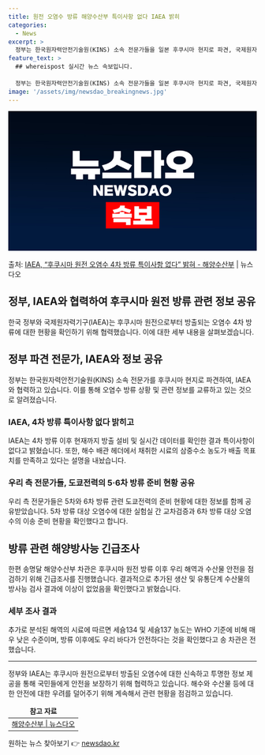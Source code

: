 ```yaml
---
title: 원전 오염수 방류 해양수산부 특이사항 없다 IAEA 밝히
categories:
  - News
excerpt: >
  정부는 한국원자력안전기술원(KINS) 소속 전문가들을 일본 후쿠시마 현지로 파견, 국제원자력기구(IAEA) …
feature_text: >
  ## whereispost 실시간 뉴스 속보입니다.

  정부는 한국원자력안전기술원(KINS) 소속 전문가들을 일본 후쿠시마 현지로 파견, 국제원자력기구(IAEA) …
image: '/assets/img/newsdao_breakingnews.jpg'
---
```


![뉴스다오 속보](/assets/img/newsdao_breakingnews.jpg)

<p>출처: <a href="https://newsdao.kr/3284" rel="dofollow">IAEA, “후쿠시마 원전 오염수 4차 방류 특이사항 없다” 밝혀  - 해양수산부</a> | 뉴스다오</p>

<h2>정부, IAEA와 협력하여 후쿠시마 원전 방류 관련 정보 공유</h2>
<p data-ke-size="size16">한국 정부와 국제원자력기구(IAEA)는 후쿠시마 원전으로부터 방출되는 오염수 4차 방류에 대한 현황을 확인하기 위해 협력했습니다. 이에 대한 세부 내용을 살펴보겠습니다.</p>

<h2>정부 파견 전문가, IAEA와 정보 공유</h2>
<p data-ke-size="size16">정부는 한국원자력안전기술원(KINS) 소속 전문가를 후쿠시마 현지로 파견하여, IAEA와 협력하고 있습니다. 이를 통해 오염수 방류 상황 및 관련 정보를 교류하고 있는 것으로 알려졌습니다.</p>

<h3>IAEA, 4차 방류 특이사항 없다 밝히고</h3>
<p data-ke-size="size16">IAEA는 4차 방류 이후 현재까지 방출 설비 및 실시간 데이터를 확인한 결과 특이사항이 없다고 밝혔습니다. 또한, 해수 배관 헤더에서 채취한 시료의 삼중수소 농도가 배출 목표치를 만족하고 있다는 설명을 내놨습니다.</p>

<h3>우리 측 전문가들, 도쿄전력의 5·6차 방류 준비 현황 공유</h3>
<p data-ke-size="size16">우리 측 전문가들은 5차와 6차 방류 관련 도쿄전력의 준비 현황에 대한 정보를 함께 공유받았습니다. 5차 방류 대상 오염수에 대한 실험실 간 교차검증과 6차 방류 대상 오염수의 이송 준비 현황을 확인했다고 합니다.</p>

<h2>방류 관련 해양방사능 긴급조사</h2>
<p data-ke-size="size16">한편 송명달 해양수산부 차관은 후쿠시마 원전 방류 이후 우리 해역과 수산물 안전을 점검하기 위해 긴급조사를 진행했습니다. 결과적으로 추가된 생산 및 유통단계 수산물의 방사능 검사 결과에 이상이 없었음을 확인했다고 밝혔습니다.</p>

<h3>세부 조사 결과</h3>
<p data-ke-size="size16">추가로 분석된 해역의 시료에 따르면 세슘134 및 세슘137 농도는 WHO 기준에 비해 매우 낮은 수준이며, 방류 이후에도 우리 바다가 안전하다는 것을 확인했다고 송 차관은 전했습니다.</p>

<hr>

<p data-ke-size="size16">정부와 IAEA는 후쿠시마 원전으로부터 방출된 오염수에 대한 신속하고 투명한 정보 제공을 통해 국민들에게 안전을 보장하기 위해 협력하고 있습니다. 해수와 수산물 등에 대한 안전에 대한 우려를 덜어주기 위해 계속해서 관련 현황을 점검하고 있습니다.</p>

<table>
<thead>
<tr>
<td style="text-align: center; height: 17px;"><b>참고 자료</b></td>
</tr>
</thead>
<tbody>
<tr>
<td style="text-align: center; height: 17px;"><a href="https://newsdao.kr/3284">해양수산부 | 뉴스다오</a></td>
</tr>
</tbody>
</table> 

원하는 뉴스 찾아보기 👉 <a href="https://newsdao.kr" rel="dofollow">newsdao.kr</a>


